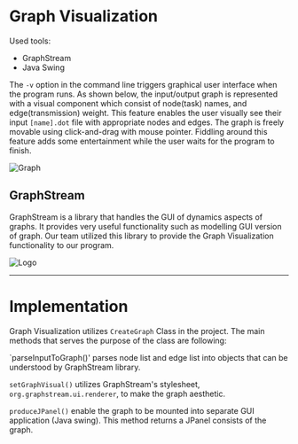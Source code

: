 # Graph Visualization

Used tools:
* GraphStream
* Java Swing

The `-v` option in the command line triggers graphical user interface when the program runs. As shown below, the input/output graph is represented with a visual component which consist of node(task) names, and edge(transmission) weight. This feature enables the user visually see their input `[name].dot` file with appropriate nodes and edges. The graph is freely movable using click-and-drag with mouse pointer. Fiddling around this feature adds some entertainment while the user waits for the program to finish.

![Graph](https://blog.kakaocdn.net/dn/bqmKL5/btqHwgIrJ45/hTrH3gf1xbsMPkpSuwaKk1/img.png)

## GraphStream

GraphStream is a library that handles the GUI of dynamics aspects of graphs. It provides very useful functionality such as modelling GUI version of graph. Our team utilized this library to provide the Graph Visualization functionality to our program. 

![Logo](https://upload.wikimedia.org/wikipedia/en/2/2e/GraphStream_Logo.png)


----------------------------------------------

# Implementation

Graph Visualization utilizes `CreateGraph` Class in the project.
The main methods that serves the purpose of the class are following:

`parseInputToGraph()' parses node list and edge list into objects that can be understood by GraphStream library.

`setGraphVisual()` utilizes GraphStream's stylesheet, `org.graphstream.ui.renderer`, to make the graph aesthetic.

`produceJPanel()` enable the graph to be mounted into separate GUI application (Java swing). This method returns a JPanel consists of the graph.
